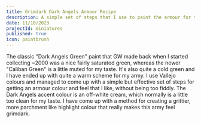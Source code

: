 ```yaml
---
title: Grimdark Dark Angels Armour Recipe
description: A simple set of steps that I use to paint the armour for the bulk of my Dark Angels army.
date: 11/10/2023
projectId: miniatures
published: true
icon: paintbrush
---
```


<script>
    import PaintingTutorial from "../lib/components/PaintingTutorial.svelte";
    import { DA_ARMOUR_PAINTS } from "../lib/data/paintColourData";
    import { DA_ARMOUR_RECIPE_STEPS } from "../lib/data/paintingStepsData";

    const coverImage = "images/miniatures/gallery/devastator-sergeant-alpha.webp";
</script>

The classic "Dark Angels Green" paint that GW made back when I started collecting ~2000 was a nice fairly saturated green, whereas the newer "Caliban Green" is a little muted for my taste. It's also quite a cold green and I have ended up with quite a warm scheme for my army. I use Vallejo colours and managed to come up with a simple but effective set of steps for getting an armour colour and feel that I like, without being too fiddly. The Dark Angels accent colour is an off-white cream, which normally is a little too clean for my taste. I have come up with a method for creating a grittier, more parchment like highlight colour that really makes this army feel grimdark.

<PaintingTutorial
    paints={DA_ARMOUR_PAINTS}
    coverImage={coverImage}
    paintingSteps={DA_ARMOUR_RECIPE_STEPS}
    alt="Dark angels sergeant"
    title="Dark angels armour recipe"/>
